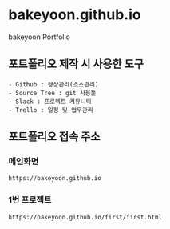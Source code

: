# bakeyoon.github.io
bakeyoon Portfolio

## 포트폴리오 제작 시 사용한 도구

    - Github : 형상관리(소스관리)
    - Source Tree : git 사용툴
    - Slack : 프로젝트 커뮤니티
    - Trello : 일정 및 업무관리
   
## 포트폴리오 접속 주소   
### 메인화면
```
https://bakeyoon.github.io
```

### 1번 프로젝트
```
https://bakeyoon.github.io/first/first.html
```